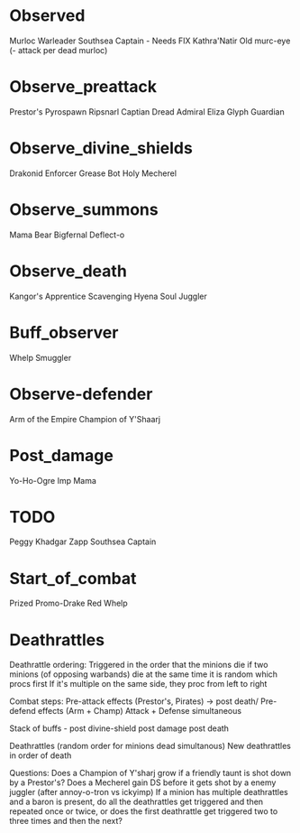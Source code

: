# Observed
Murloc Warleader
Southsea Captain - Needs FIX
Kathra'Natir
Old murc-eye (- attack per dead murloc)

# Observe_preattack
Prestor's Pyrospawn
Ripsnarl Captian
Dread Admiral Eliza
Glyph Guardian

# Observe_divine_shields
Drakonid Enforcer
Grease Bot
Holy Mecherel

# Observe_summons
Mama Bear
Bigfernal
Deflect-o

# Observe_death
Kangor's Apprentice
Scavenging Hyena
Soul Juggler

# Buff_observer
Whelp Smuggler

# Observe-defender
Arm of the Empire
Champion of Y'Shaarj

# Post_damage
Yo-Ho-Ogre
Imp Mama

# TODO
Peggy
Khadgar
Zapp
Southsea Captain

# Start_of_combat
Prized Promo-Drake
Red Whelp

# Deathrattles
Deathrattle ordering:
Triggered in the order that the minions die
if two minions (of opposing warbands) die at the same time it is random which procs first
If it's multiple on the same side, they proc from left to right


Combat steps:
Pre-attack effects (Prestor's, Pirates) -> post death/
Pre-defend effects (Arm + Champ)
Attack + Defense simultaneous

Stack of buffs - 
    post divine-shield
    post damage
    post death

Deathrattles (random order for minions dead simultanous)
New deathrattles in order of death

Questions: 
Does a Champion of Y'sharj grow if a friendly taunt is shot down by a Prestor's?
Does a Mecherel gain DS before it gets shot by a enemy juggler (after annoy-o-tron vs ickyimp)
If a minion has multiple deathrattles and a baron is present, do all the deathrattles get triggered and then repeated once or twice, or does the first deathrattle get triggered two to three times and then the next?
